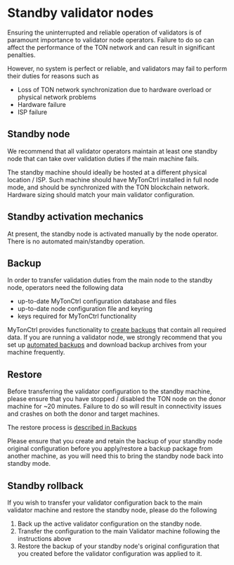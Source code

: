 # Standby validator nodes
Ensuring the uninterrupted and reliable operation of validators is of paramount importance to validator node operators. Failure to do so can affect the performance of the TON network and can result in significant penalties.

However, no system is perfect or reliable, and validators may fail to perform their duties for reasons such as

* Loss of TON network synchronization due to hardware overload or physical network problems
* Hardware failure
* ISP failure

## Standby node
We recommend that all validator operators maintain at least one standby node that can take over validation duties if the main machine fails. 

The standby machine should ideally be hosted at a different physical location / ISP. Such machine should have MyTonCtrl installed in full node mode, and should be synchronized with the TON blockchain network. Hardware sizing should match your main validator configuration.

## Standby activation mechanics
At present, the standby node is activated manually by the node operator. There is no automated main/standby operation.

## Backup
In order to transfer validation duties from the main node to the standby node, operators need the following data

* up-to-date MyTonCtrl configuration database and files
* up-to-date node configuration file and keyring
* keys required for MyTonCtrl functionality

MyTonCtrl provides functionality to [create backups](mytonctrl-backup-restore.md) that contain all required data. If you are running a validator node, we strongly recommend that you set up [automated backups](mytonctrl-backup-restore.md#automated-backup-creation) and download backup archives from your machine frequently.

## Restore
Before transferring the validator configuration to the standby machine, please ensure that you have stopped / disabled the TON node on the donor machine for ~20 minutes. Failure to do so will result in connectivity issues and crashes on both the donor and target machines.

The restore process is [described in Backups](mytonctrl-backup-restore.md)

Please ensure that you create and retain the backup of your standby node original configuration before you apply/restore a backup package from another machine, as you will need this to bring the standby node back into standby mode.

## Standby rollback
If you wish to transfer your validator configuration back to the main validator machine and restore the standby node, please do the following

1) Back up the active validator configuration on the standby node.
2) Transfer the configuration to the main Validator machine following the instructions above
3) Restore the backup of your standby node's original configuration that you created before the validator configuration was applied to it.

